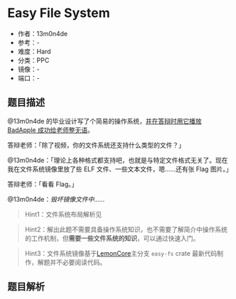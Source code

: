 # Easy File System

- 作者：13m0n4de
- 参考：-
- 难度：Hard
- 分类：PPC
- 镜像：-
- 端口：-

## 题目描述

@13m0n4de 的毕业设计写了个简易的操作系统，[并在答辩时用它播放 BadApple 成功给老师整无语](https://13m0n4de.vercel.app/blog/2024/05/12/bad-apple-on-lemoncore.html)。

答辩老师：「除了视频，你的文件系统还支持什么类型的文件？」

@13m0n4de：「理论上各种格式都支持吧，也就是与特定文件格式无关了。现在我在文件系统镜像里放了些 ELF 文件、一些文本文件，嗯……还有张 Flag 图片。」

答辩老师：「看看 Flag。」

@13m0n4de：*毁坏镜像文件中……*


> Hint1：文件系统布局解析见[](<>)

> Hint2：解出此题不需要具备操作系统知识，也不需要了解简介中操作系统的工作机制，但**需要一些文件系统的知识**，可以通过[](<>)快速入门。

> Hint3：文件系统镜像基于[LemonCore](https://github.com/13m0n4de/lemon-core)主分支 `easy-fs` crate 最新代码制作，解题并不必要阅读代码。

## 题目解析
